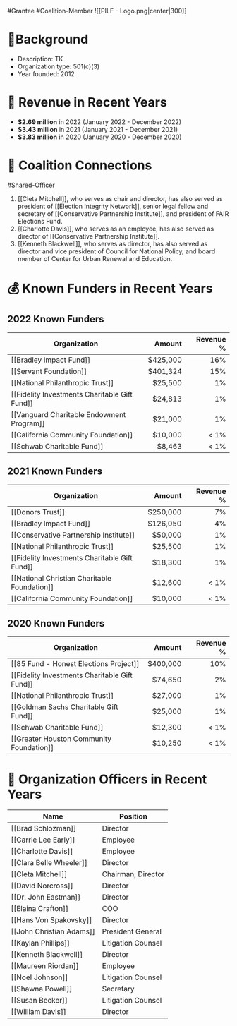 #Grantee #Coalition-Member 
![[PILF - Logo.png|center|300]]

# 📍Background

- Description: TK 
- Organization type: 501(c)(3)
- Year founded: 2012
# 💸 Revenue in Recent Years

- **$2.69 million** in 2022 (January 2022 - December 2022)
- **$3.43 million** in 2021 (January 2021 - December 2021)
- **$3.83 million** in 2020 (January 2020 - December 2020)
# 🔗 Coalition Connections

#Shared-Officer 

1. [[Cleta Mitchell]], who serves as chair and director, has also served as president of [[Election Integrity Network]], senior legal fellow and secretary of [[Conservative Partnership Institute]], and president of FAIR Elections Fund.
2. [[Charlotte Davis]], who serves as an employee, has also served as director of [[Conservative Partnership Institute]].
3. [[Kenneth Blackwell]], who serves as director, has also served as director and vice president of Council for National Policy, and board member of Center for Urban Renewal and Education.
# 💰 Known Funders in Recent Years  

## 2022 Known Funders
| Organization                                  |   Amount | Revenue % |
| --------------------------------------------- | -------: | --------: |
| [[Bradley Impact Fund]]                       | $425,000 |       16% |
| [[Servant Foundation]]                        | $401,324 |       15% |
| [[National Philanthropic Trust]]              |  $25,500 |        1% |
| [[Fidelity Investments Charitable Gift Fund]] |  $24,813 |        1% |
| [[Vanguard Charitable Endowment Program]]     |  $21,000 |        1% |
| [[California Community Foundation]]           |  $10,000 |      < 1% |
| [[Schwab Charitable Fund]]                    |   $8,463 |      < 1% |

## 2021 Known Funders
| Organization                                  |   Amount | Revenue % |
| --------------------------------------------- | -------: | --------: |
| [[Donors Trust]]                              | $250,000 |        7% |
| [[Bradley Impact Fund]]                       | $126,050 |        4% |
| [[Conservative Partnership Institute]]        |  $50,000 |        1% |
| [[National Philanthropic Trust]]              |  $25,500 |        1% |
| [[Fidelity Investments Charitable Gift Fund]] |  $18,300 |        1% |
| [[National Christian Charitable Foundation]]  |  $12,600 |      < 1% |
| [[California Community Foundation]]           |  $10,000 |      < 1% |

## 2020 Known Funders

| Organization                                         |   Amount | Revenue % |
| ---------------------------------------------------- | -------: | --------: |
| [[85 Fund - Honest Elections Project]] | $400,000 |       10% |
| [[Fidelity Investments Charitable Gift Fund]]        |  $74,650 |        2% |
| [[National Philanthropic Trust]]                     |  $27,000 |        1% |
| [[Goldman Sachs Charitable Gift Fund]]               |  $25,000 |        1% |
| [[Schwab Charitable Fund]]                           |  $12,300 |      < 1% |
| [[Greater Houston Community Foundation]]             |  $10,250 |      < 1% |

# 💼 Organization Officers in Recent Years

| Name                     | Position           |
| ------------------------ | ------------------ |
| [[Brad Schlozman]]       | Director           |
| [[Carrie Lee Early]]     | Employee           |
| [[Charlotte Davis]]      | Employee           |
| [[Clara Belle Wheeler]]  | Director           |
| [[Cleta Mitchell]]       | Chairman, Director |
| [[David Norcross]]       | Director           |
| [[Dr. John Eastman]]     | Director           |
| [[Elaina Crafton]]       | COO                |
| [[Hans Von Spakovsky]]   | Director           |
| [[John Christian Adams]] | President General  |
| [[Kaylan Phillips]]      | Litigation Counsel |
| [[Kenneth Blackwell]]    | Director           |
| [[Maureen Riordan]]      | Employee           |
| [[Noel Johnson]]         | Litigation Counsel |
| [[Shawna Powell]]        | Secretary          |
| [[Susan Becker]]         | Litigation Counsel |
| [[William Davis]]        | Director           |
